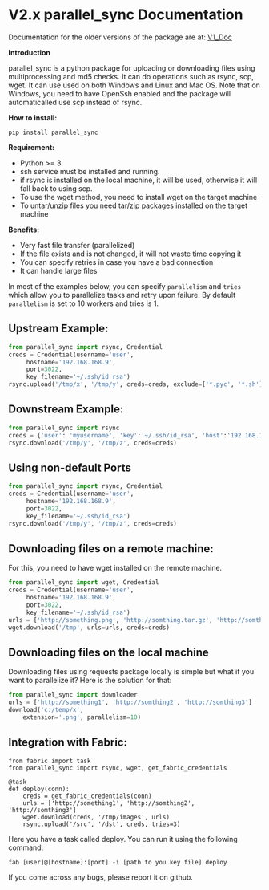 # V2.x parallel_sync Documentation

Documentation for the older versions of the package are at: <a href="./V1_Doc.md">V1_Doc</a>

**Introduction**

parallel_sync is a python package for uploading or downloading files using multiprocessing and md5 checks. It can do operations such as rsync, scp, wget.
It can use used on both Windows and Linux and Mac OS. Note that on Windows, you need to have OpenSsh enabled and the package will automaticalled use scp instead of rsync.

**How to install:**

`pip install parallel_sync`

**Requirement:**
- Python >= 3
- ssh service must be installed and running.
- if rsync is installed on the local machine, it will be used, otherwise it will fall back to using scp.
- To use the wget method, you need to install wget on the target machine
- To untar/unzip files you need tar/zip packages installed on the target machine

**Benefits:**
- Very fast file transfer (parallelized)
- If the file exists and is not changed, it will not waste time copying it
- You can specify retries in case you have a bad connection
- It can handle large files

In most of the examples below, you can specify `parallelism` and `tries` which allow you to parallelize tasks and retry upon failure.
By default `parallelism` is set to 10 workers and tries is 1.

## Upstream Example:
```python
from parallel_sync import rsync, Credential
creds = Credential(username='user',
     hostname='192.168.168.9',
     port=3022,
     key_filename='~/.ssh/id_rsa')
rsync.upload('/tmp/x', '/tmp/y', creds=creds, exclude=['*.pyc', '*.sh'])
```

## Downstream Example:

```python
from parallel_sync import rsync
creds = {'user': 'myusername', 'key':'~/.ssh/id_rsa', 'host':'192.168.16.31'}
rsync.download('/tmp/y', '/tmp/z', creds=creds)
```

## Using non-default Ports
```python
from parallel_sync import rsync, Credential
creds = Credential(username='user',
     hostname='192.168.168.9',
     port=3022,
     key_filename='~/.ssh/id_rsa')
rsync.download('/tmp/y', '/tmp/z', creds=creds)
```


## Downloading files on a remote machine:

For this, you need to have wget installed on the remote machine.
```python
from parallel_sync import wget, Credential
creds = Credential(username='user',
     hostname='192.168.168.9',
     port=3022,
     key_filename='~/.ssh/id_rsa')
urls = ['http://something.png', 'http://somthing.tar.gz', 'http://somthing.zip']
wget.download('/tmp', urls=urls, creds=creds)
```

## Downloading files on the local machine
Downloading files using requests package locally is simple but what if you want to parallelize it?
Here is the solution for that:
```python
from parallel_sync import downloader
urls = ['http://something1', 'http://somthing2', 'http://somthing3']
download('c:/temp/x',
    extension='.png', parallelism=10)
```

## Integration with Fabric:
```
from fabric import task
from parallel_sync import rsync, wget, get_fabric_credentials

@task
def deploy(conn):
    creds = get_fabric_credentials(conn)
    urls = ['http://something1', 'http://somthing2', 'http://somthing3']
    wget.download(creds, '/tmp/images', urls)
    rsync.upload('/src', '/dst', creds, tries=3)
```

Here you have a task called deploy. You can run it using the following command:
```
fab [user]@[hostname]:[port] -i [path to you key file] deploy
```

If you come across any bugs, please report it on github.
